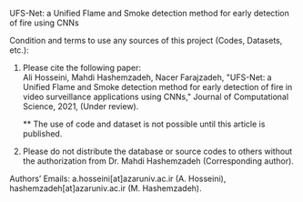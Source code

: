 UFS-Net: a Unified Flame and Smoke detection method for early detection of fire using CNNs

Condition and terms to use any sources of this project (Codes, Datasets, etc.):
1)	Please cite the following paper:  
Ali Hosseini, Mahdi Hashemzadeh, Nacer Farajzadeh, "UFS-Net: a Unified Flame and Smoke detection method for early detection of fire in video surveillance applications using CNNs," Journal of Computational Science, 2021, (Under review).

     ** The use of code and dataset is not possible until this article is published.

2)	Please do not distribute the database or source codes to others without the authorization from Dr. Mahdi Hashemzadeh (Corresponding author).

Authors’ Emails: a.hosseini[at]azaruniv.ac.ir (A. Hosseini), hashemzadeh[at]azaruniv.ac.ir (M. Hashemzadeh).
